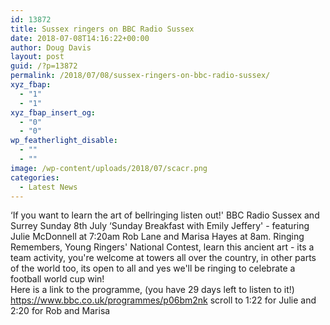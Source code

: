 ```yaml
---
id: 13872
title: Sussex ringers on BBC Radio Sussex
date: 2018-07-08T14:16:22+00:00
author: Doug Davis
layout: post
guid: /?p=13872
permalink: /2018/07/08/sussex-ringers-on-bbc-radio-sussex/
xyz_fbap:
  - "1"
  - "1"
xyz_fbap_insert_og:
  - "0"
  - "0"
wp_featherlight_disable:
  - ""
  - ""
image: /wp-content/uploads/2018/07/scacr.png
categories:
  - Latest News
---
```

&#8216;If you want to learn the art of bellringing listen out!&apos; BBC Radio Sussex and Surrey Sunday 8th July &#8216;Sunday Breakfast with Emily Jeffery&apos; - featuring Julie McDonnell at 7:20am Rob Lane and Marisa Hayes at 8am. Ringing Remembers, Young Ringers&apos; National Contest, learn this ancient art - its a team activity, you&apos;re welcome at towers all over the country, in other parts of the world too, its open to all and yes we&apos;ll be ringing to celebrate a football world cup win!  
Here is a link to the programme, (you have 29 days left to listen to it!) <a href="https://www.bbc.co.uk/programmes/p06bm2nk" target="_blank" rel="noopener">https://www.bbc.co.uk/programmes/p06bm2nk</a> scroll to 1:22 for Julie and 2:20 for Rob and Marisa
